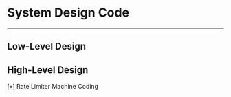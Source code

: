 ﻿# System Design Code
----
## Low-Level Design

## High-Level Design

[x] Rate Limiter Machine Coding
